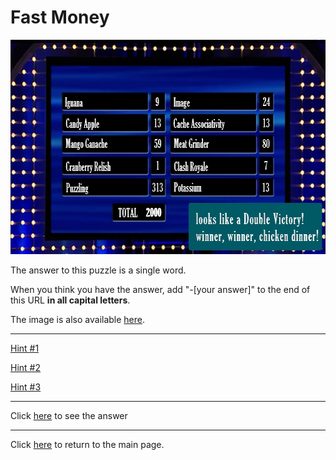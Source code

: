 # Fast Money

<img src="/images/FastMoney.jpg" alt="Fast Money" style="width:640px;height:343px;">

The answer to this puzzle is a single word.

When you think you have the answer, add "-[your answer]" to the end of this URL **in all capital letters**.

The image is also available [here](../../images/FastMoney.jpg).

-----

[Hint #1](FastMoney/Hint1.md)

[Hint #2](FastMoney/Hint2.md)

[Hint #3](FastMoney/Hint3.md)

-----

Click [here](FastMoney-BOWTIE) to see the answer

-----

Click [here](../..) to return to the main page.
